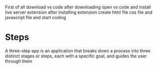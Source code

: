 First of all
download vs code
after downloading
open vs code and install live server extension
after installing extension create html file css file and javascript file and start coding


# Steps
A three-step app is an application that breaks down a process into three distinct stages or steps, each with a specific goal, and guides the user through them
